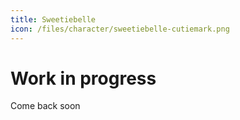 ```yaml
---
title: Sweetiebelle
icon: /files/character/sweetiebelle-cutiemark.png
---
```


# Work in progress

Come back soon
